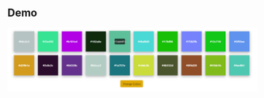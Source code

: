## Demo

![Color Changer App](https://raw.githubusercontent.com/CodeBreaker200/calc/main/Color.PNG)
